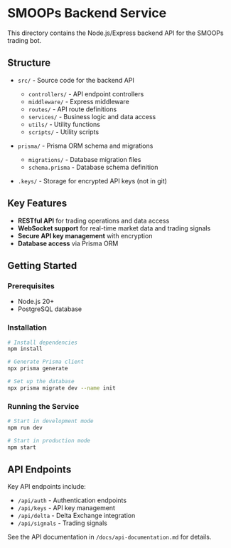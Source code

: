 # SMOOPs Backend Service

This directory contains the Node.js/Express backend API for the SMOOPs trading bot.

## Structure

- `src/` - Source code for the backend API
  - `controllers/` - API endpoint controllers
  - `middleware/` - Express middleware
  - `routes/` - API route definitions
  - `services/` - Business logic and data access
  - `utils/` - Utility functions
  - `scripts/` - Utility scripts

- `prisma/` - Prisma ORM schema and migrations
  - `migrations/` - Database migration files
  - `schema.prisma` - Database schema definition

- `.keys/` - Storage for encrypted API keys (not in git)

## Key Features

- **RESTful API** for trading operations and data access
- **WebSocket support** for real-time market data and trading signals
- **Secure API key management** with encryption
- **Database access** via Prisma ORM

## Getting Started

### Prerequisites

- Node.js 20+
- PostgreSQL database

### Installation

```bash
# Install dependencies
npm install

# Generate Prisma client
npx prisma generate

# Set up the database
npx prisma migrate dev --name init
```

### Running the Service

```bash
# Start in development mode
npm run dev

# Start in production mode
npm start
```

## API Endpoints

Key API endpoints include:

- `/api/auth` - Authentication endpoints
- `/api/keys` - API key management
- `/api/delta` - Delta Exchange integration
- `/api/signals` - Trading signals

See the API documentation in `/docs/api-documentation.md` for details. 